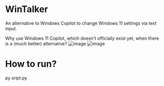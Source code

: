 # WinTalker
An alternative to Windows Copilot to change Windows 11 settings via text input.

Why use Windows 11 Copilot, which doesn't officially exist yet, when there is a (much better) alternative?
![image](https://github.com/SchBenedikt/WinTalker/assets/137323528/87308bf6-a95a-4619-b829-212bb60a8552)
![image](https://github.com/SchBenedikt/WinTalker/assets/137323528/d612e04b-ed38-48ab-9be8-a8e3de96f90a)

# How to run?
py sript.py
